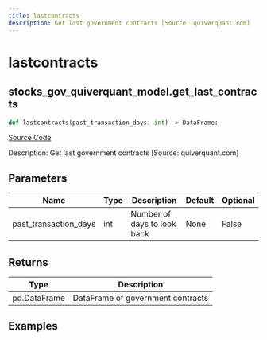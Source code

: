 ```yaml
---
title: lastcontracts
description: Get last government contracts [Source: quiverquant.com]
---
```

# lastcontracts

## stocks_gov_quiverquant_model.get_last_contracts

```python
def lastcontracts(past_transaction_days: int) -> DataFrame:
```
[Source Code](https://github.com/OpenBB-finance/OpenBBTerminal/tree/main/openbb_terminal/stocks/government/quiverquant_model.py#L376)

Description: Get last government contracts [Source: quiverquant.com]

## Parameters

| Name | Type | Description | Default | Optional |
| ---- | ---- | ----------- | ------- | -------- |
| past_transaction_days | int | Number of days to look back | None | False |

## Returns

| Type | Description |
| ---- | ----------- |
| pd.DataFrame | DataFrame of government contracts |

## Examples

